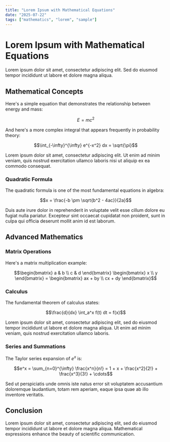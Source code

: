 ```yaml
---
title: "Lorem Ipsum with Mathematical Equations"
date: "2025-07-22"
tags: ["mathematics", "lorem", "sample"]
---
```


# Lorem Ipsum with Mathematical Equations

Lorem ipsum dolor sit amet, consectetur adipiscing elit. Sed do eiusmod tempor incididunt ut labore et dolore magna aliqua. 

## Mathematical Concepts

Here's a simple equation that demonstrates the relationship between energy and mass:

$$E = mc^2$$

And here's a more complex integral that appears frequently in probability theory:

$$\int_{-\infty}^{\infty} e^{-x^2} dx = \sqrt{\pi}$$

Lorem ipsum dolor sit amet, consectetur adipiscing elit. Ut enim ad minim veniam, quis nostrud exercitation ullamco laboris nisi ut aliquip ex ea commodo consequat.

### Quadratic Formula

The quadratic formula is one of the most fundamental equations in algebra:

$$x = \frac{-b \pm \sqrt{b^2 - 4ac}}{2a}$$

Duis aute irure dolor in reprehenderit in voluptate velit esse cillum dolore eu fugiat nulla pariatur. Excepteur sint occaecat cupidatat non proident, sunt in culpa qui officia deserunt mollit anim id est laborum.

## Advanced Mathematics

### Matrix Operations

Here's a matrix multiplication example:

$$\begin{bmatrix} a & b \\ c & d \end{bmatrix} \begin{bmatrix} x \\ y \end{bmatrix} = \begin{bmatrix} ax + by \\ cx + dy \end{bmatrix}$$

### Calculus

The fundamental theorem of calculus states:

$$\frac{d}{dx} \int_a^x f(t) dt = f(x)$$

Lorem ipsum dolor sit amet, consectetur adipiscing elit, sed do eiusmod tempor incididunt ut labore et dolore magna aliqua. Ut enim ad minim veniam, quis nostrud exercitation ullamco laboris.

### Series and Summations

The Taylor series expansion of $e^x$ is:

$$e^x = \sum_{n=0}^{\infty} \frac{x^n}{n!} = 1 + x + \frac{x^2}{2!} + \frac{x^3}{3!} + \cdots$$

Sed ut perspiciatis unde omnis iste natus error sit voluptatem accusantium doloremque laudantium, totam rem aperiam, eaque ipsa quae ab illo inventore veritatis.

## Conclusion

Lorem ipsum dolor sit amet, consectetur adipiscing elit, sed do eiusmod tempor incididunt ut labore et dolore magna aliqua. Mathematical expressions enhance the beauty of scientific communication.
